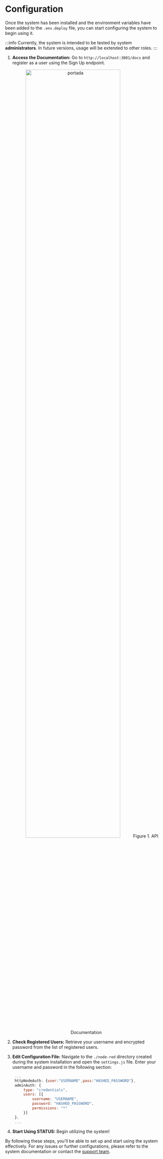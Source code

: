 # Configuration

Once the system has been installed and the environment variables have been added to the `.env.deploy` file, you can start configuring the system to begin using it.

:::info
Currently, the system is intended to be tested by system **administrators**. In future versions, usage will be extended to other roles.
:::

1. **Access the Documentation:**
   Go to `http://localhost:3001/docs` and register as a user using the Sign Up endpoint.
   <p align="center">
   <img src="\img\swagger.png" alt="portada" width="80%" height="80%"/>
   Figure 1. API Documentation
   </p>

2. **Check Registered Users:**
   Retrieve your username and encrypted password from the list of registered users.

3. **Edit Configuration File:**
   Navigate to the `./node-red` directory created during the system installation and open the `settings.js` file. Enter your username and password in the following section:

   ```javascript
    ...
    httpNodeAuth: {user:"USERNAME",pass:"HASHED_PASSWORD"},
    adminAuth: {
        type: "credentials",
        users: [{
            username: "USERNAME",
            password: "HASHED_PASSWORD",
            permissions: "*"
        }]
    },
    ...
   ```

4. **Start Using STATUS:**
   Begin utilizing the system!

By following these steps, you'll be able to set up and start using the system effectively. For any issues or further configurations, please refer to the system documentation or contact the [support team](https://github.com/orgs/statuscompliance/people).
